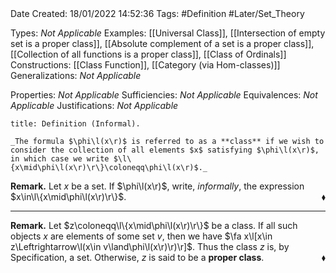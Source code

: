 <br />
<br />

Date Created: 18/01/2022 14:52:36
Tags: #Definition #Later/Set_Theory

Types: _Not Applicable_
Examples: [[Universal Class]], [[Intersection of empty set is a proper class]], [[Absolute complement of a set is a proper class]], [[Collection of all functions is a proper class]], [[Class of Ordinals]]
Constructions: [[Class Function]], [[Category (via Hom-classes)]]
Generalizations: _Not Applicable_

Properties: _Not Applicable_
Sufficiencies: _Not Applicable_
Equivalences: _Not Applicable_
Justifications: _Not Applicable_

``` ad-Definition
title: Definition (Informal).

_The formula $\phi\l(x\r)$ is referred to as a **class** if we wish to consider the collection of all elements $x$ satisfying $\phi\l(x\r)$, in which case we write $\l\{x\mid\phi\l(x\r)\r\}\coloneqq\phi\l(x\r)$._

```

**Remark.** Let $x$ be a set. If $\phi\l(x\r)$, write, _informally_, the expression $x\in\l\{x\mid\phi\l(x\r)\r\}$.<span style="float:right;">$\blacklozenge$</span>

---

**Remark.** Let $z\coloneqq\l\{x\mid\phi\l(x\r)\r\}$ be a class. If all such objects $x$ are elements of some set $v$, then we have $\fa x\l[x\in z\Leftrightarrow\l(x\in v\land\phi\l(x\r)\r)\r]$. Thus the class $z$ is, by Specification, a set. Otherwise, $z$ is said to be a **proper class**.<span style="float:right;">$\blacklozenge$</span>
